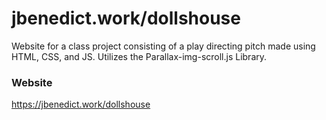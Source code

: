 # jbenedict.work/dollshouse

Website for a class project consisting of a play directing pitch made using HTML, CSS, and JS. Utilizes the Parallax-img-scroll.js Library.

### Website
https://jbenedict.work/dollshouse
